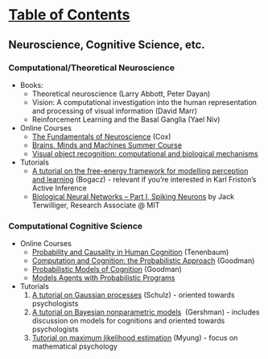 # [Table of Contents](/ML-Brain-Resources)

## Neuroscience, Cognitive Science, etc.

### Computational/Theoretical Neuroscience

  * Books:
    * Theoretical neuroscience (Larry Abbott, Peter Dayan)
    * Vision: A computational investigation into the human representation and processing of visual information (David Marr)
    * Reinforcement Learning and the Basal Ganglia (Yael Niv)
  * Online Courses
    * [The Fundamentals of Neuroscience](https://www.mcb80x.org/) (Cox)
    * [Brains, Minds and Machines Summer Course](https://ocw.mit.edu/resources/res-9-003-brains-minds-and-machines-summer-course-summer-2015/index.htm)
    * [Visual object recognition: computational and biological mechanisms](http://klab.tch.harvard.edu/academia/classes/hms_neuro300_vision/hms_neuro300_vision.html#sthash.ImHm9Rjg.dpbs)
  * Tutorials
    * [A tutorial on the free-energy framework for modelling perception and learning](http://ac.els-cdn.com/S0022249615000759/1-s2.0-S0022249615000759-main.pdf?_tid=76bcb744-9a6b-11e7-a53f-00000aab0f02&acdnat=1505517380_dcc053b0a0d3e31305be2bfcac3bc0e0) (Bogacz) - relevant if you’re interested in Karl Friston’s Active Inference
    * [Biological Neural Networks – Part I, Spiking Neurons](http://jackterwilliger.com/biological-neural-networks-part-i-spiking-neurons/) by Jack Terwilliger, Research Associate @ MIT


### Computational Cognitive Science

  * Online Courses
    * [Probability and Causality in Human Cognition](https://ocw.mit.edu/courses/brain-and-cognitive-sciences/9-916-a-probability-and-causality-in-human-cognition-spring-2003/syllabus/) (Tenenbaum)
    * [Computation and Cognition: the Probabilistic Approach](http://cocolab.stanford.edu/psych204-fall2016.html) (Goodman)
    * [Probabilistic Models of Cognition](http://probmods.org/) (Goodman)
    * [Models Agents with Probabilistic Programs](https://agentmodels.org/)
  * Tutorials
    1. [A tutorial on Gaussian processes](https://ericschulz.github.io/publications/Schulz2017tutorial.pdf) (Schulz) - oriented towards psychologists
    2. [A tutorial on Bayesian nonparametric models](http://www.sciencedirect.com/science/article/pii/S002224961100071X)  (Gershman) - includes discussion on models for cognitions and oriented towards psychologists
    3. [Tutorial on maximum likelihood estimation](http://times.cs.uiuc.edu/course/410/note/mle.pdf) (Myung) - focus on mathematical psychology
